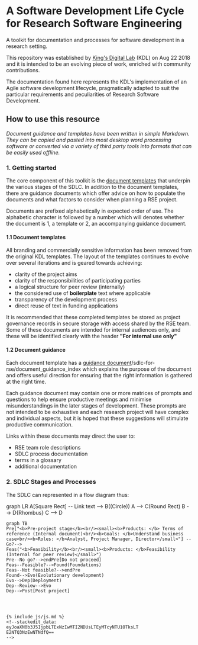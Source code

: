 # A Software Development Life Cycle for Research Software Engineering
A toolkit for documentation and processes for software development in a research setting. 

This repository was established by [King's Digital Lab](https://www.kdl.kcl.ac.uk)  (KDL) on Aug 22 2018 and it is intended to be an evolving piece of work, enriched with community contributions.

The documentation found here represents the KDL's implementation of an Agile software development lifecycle, pragmatically adapted to suit the particular requirements and peculiarities of Research Software Development. 

## How to use this resource
*Document guidance and templates have been written in simple Markdown. They can be copied and pasted into most desktop word processing software or converted via a variety of third party tools into formats that can be easily used offline.*

### 1. Getting started
The core component of this toolkit is the [document templates](/sdlc-for-rse/document_template_index) that underpin the various stages of the SDLC.  In addition to the document templates, there are guidance documents which offer advice on how to populate the documents and what factors to consider when planning a RSE project.

Documents are prefixed alphabetically in expected order of use. The alphabetic character is followed by a number which will denotes whether the document is 1, a template or 2, an accompanying guidance document.

#### 1.1 Document templates
All branding and commercially sensitive information has been removed from the original KDL templates. The layout of the templates continues to evolve over several iterations and is geared towards achieving:

 - clarity of the project aims
 - clarity of the responsibilities of participating parties
 - a logical structure for peer review (internally)
 - the considered use of **boilerplate** text where applicable
 - transparency of the development process
 - direct reuse of text in funding applications

It is recommended that these completed templates be stored as project governance records in secure storage with access shared by the RSE team. Some of these documents are intended for internal audiences only, and these will be identified clearly with the header **"For internal use only"**

#### 1.2 Document guidance
Each document template has a [guidance document]()/sdlc-for-rse/document_guidance_index which explains the purpose of the document and offers useful direction for ensuring that the right information is gathered at the right time.

Each guidance document may contain one or more matrices of prompts and questions to help ensure productive meetings and minimise misunderstandings in the later stages of development. These prompts are not intended to be exhaustive and each research project will have complex and individual aspects, but it is hoped that these suggestions will stimulate productive communication.

Links within these documents may direct the user to:

 - RSE team role descriptions
 - SDLC process documentation
 - terms in a glossary
 - additional documentation

### 2. SDLC Stages and Processes
The SDLC can represented in a flow diagram thus:

<div class="mermaid">
graph LR
A[Square Rect] -- Link text --> B((Circle))
A --> C(Round Rect)
B - -> D{Rhombus}
C --> D
</div>

```mermaid 
graph TB
Pre["<b>Pre-project stage</b><br/><small><b>Products: </b> Terms of reference (Internal document)<br/><b>Goals: </b>Understand business case<br/><b>Roles: </b>Analyst, Project Manager, Director</small>"] --Go?--> 
Feas("<b>Feasibility</b><br/><small><b>Products: </b>Feasibility (Internal for peer review)</small>")
Pre--No go?-->endPre[Do not proceed]
Feas--Feasible?-->Found(Foundations)
Feas--Not feasible?-->endPre
Found-->Evo(Evolutionary development)
Evo-->Dep(Deployment)
Dep--Review-->Evo
Dep-->Post[Post project]




{% include js/js.md %}
<!--stackedit_data:
eyJoaXN0b3J5IjpbLTExNzIwMTI2NDUsLTEyMTcyNTU1OTksLT
E2NTQ3NzEwNTNdfQ==
-->